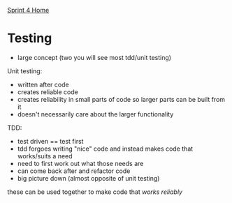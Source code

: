 [Sprint 4 Home](README.md)

# Testing

- large concept (two you will see most tdd/unit testing)

Unit testing:
- written after code
- creates reliable code
- creates reliability in small parts of code so larger parts can be built from it
- doesn't necessarily care about the larger functionality

TDD:
- test driven == test first
- tdd forgoes writing "nice" code and instead makes code that works/suits a need
- need to first work out what those needs are
- can come back after and refactor code
- big picture down (almost opposite of unit testing)

these can be used together to make code that _works reliably_
